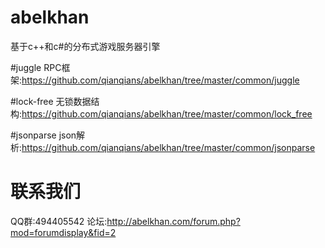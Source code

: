 ﻿# abelkhan
基于c++和c#的分布式游戏服务器引擎

#juggle
RPC框架:https://github.com/qianqians/abelkhan/tree/master/common/juggle

#lock-free
无锁数据结构:https://github.com/qianqians/abelkhan/tree/master/common/lock_free

#jsonparse
json解析:https://github.com/qianqians/abelkhan/tree/master/common/jsonparse

# 联系我们
QQ群:494405542
论坛:http://abelkhan.com/forum.php?mod=forumdisplay&fid=2
